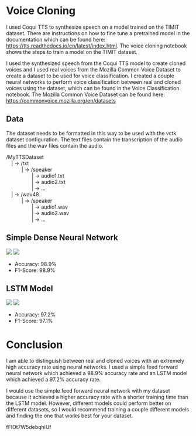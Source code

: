 # Voice Cloning
 
I used Coqui TTS to synthesize speech on a model trained on the TIMIT dataset. There are instructions on how to fine tune a pretrained model in the documentation which can be found here: https://tts.readthedocs.io/en/latest/index.html.
The voice cloning notebook shows the steps to train a model on the TIMIT dataset.

I used the synthesized speech from the Coqui TTS model to create cloned voices and I used real voices from the Mozilla Common Voice Dataset to create a dataset to be used for voice classification. I created a couple neural networks to perform voice classification between real and cloned voices using the dataset, which can be found in the Voice Classification notebook.
The Mozilla Common Voice Dataset can be found here: https://commonvoice.mozilla.org/en/datasets

## Data
The dataset needs to be formatted in this way to be used with the vctk dataset configuration. The text files contain the transcription of the audio files and the wav files contain the audio.

/MyTTSDataset\
&emsp;| -> /txt\
&emsp;&emsp;&emsp;| -> /speaker\
&emsp;&emsp;&emsp;&emsp;&emsp;| -> audio1.txt\
&emsp;&emsp;&emsp;&emsp;&emsp;| -> audio2.txt\
&emsp;&emsp;&emsp;&emsp;&emsp;| -> ...\
&emsp;| -> /wav48\
&emsp;&emsp;&emsp;| -> /speaker\
&emsp;&emsp;&emsp;&emsp;&emsp;| -> audio1.wav\
&emsp;&emsp;&emsp;&emsp;&emsp;| -> audio2.wav\
&emsp;&emsp;&emsp;&emsp;&emsp;| -> ...


## Simple Dense Neural Network
<img src='https://i.imgur.com/cybfFGI.jpg'>
<img src='https://i.imgur.com/9ZQdvMl.jpg'>

- Accuracy: 98.9%
- F1-Score: 98.9%

## LSTM Model
<img src='https://i.imgur.com/hEgXmK4.jpg'>
<img src='https://i.imgur.com/Gt5BIZo.jpg'>

- Accuracy: 97.2%
- F1-Score: 97.1%

# Conclusion

I am able to distinguish between real and cloned voices with an extremely high accuracy rate using neural networks. I used a simple feed forward neural network which achieved a 98.9% accuracy rate and an LSTM model which achieved a 97.2% accuracy rate. 

I would use the simple feed forward neural network with my dataset because it achieved a higher accuracy rate with a shorter training time than the LSTM model.
However, different models could perform better on different datasets, so I would recommend training a couple different models and finding the one that works best for your dataset.









fFlOt7W5debqhiUf